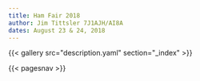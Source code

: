 ```yaml
---
title: Ham Fair 2018
author: Jim Tittsler 7J1AJH/AI8A
dates: August 23 & 24, 2018
---
```


{{< gallery src="description.yaml" section="_index" >}}

{{< pagesnav >}}
